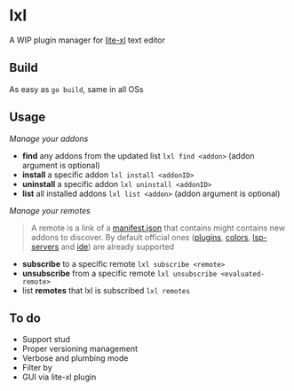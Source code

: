 # lxl
A WIP plugin manager for [lite-xl](https://github.com/lite-xl/lite-xl) text editor

## Build
As easy as `go build`, same in all OSs

## Usage
_Manage your addons_
 - **find** any addons from the updated list `lxl find <addon>` (addon argument is optional)
 - **install** a specific addon `lxl install <addonID>`
 - **uninstall** a specific addon `lxl uninstall <addonID>`
 - **list** all installed addons `lxl list <addon>` (addon argument is optional)

_Manage your remotes_
> A remote is a link of a [manifest.json](https://github.com/adamharrison/lite-xl-plugin-manager/blob/master/SPEC.md) that contains might contains new addons to discover.
> By default official ones
> ([plugins](https://github.com/lite-xl/lite-xl-plugins/blob/master/manifest.json),
[colors](https://raw.githubusercontent.com/lite-xl/lite-xl-colors/master/manifest.json),
[lsp-servers](https://github.com/lite-xl/lite-xl-lsp-servers/blob/main/manifest.json) and
[ide](https://github.com/lite-xl/lite-xl-ide/blob/main/manifest.json)) are already supported
 - **subscribe** to a specific remote `lxl subscribe <remote>`
 - **unsubscribe** from a specific remote `lxl unsubscribe <evaluated-remote>`
 - list **remotes** that lxl is subscribed `lxl remotes`

## To do
- Support stud
- Proper versioning management
- Verbose and plumbing mode
- Filter by
- GUI via lite-xl plugin

